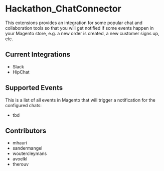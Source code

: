 # Hackathon_ChatConnector

This extensions provides an integration for some popular chat and collaboration tools so that you will get notified 
if some events happen in your Magento store, e.g. a new order is created, a new customer signs up, etc.

## Current Integrations

* Slack
* HipChat

## Supported Events

This is a list of all events in Magento that will trigger a notification for the configured chats:

* tbd

## Contributors

* mhauri
* sandermangel
* woutercleymans
* avoelkl
* therouv
